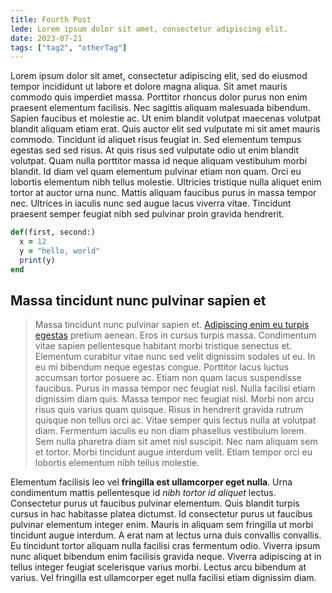 ```yaml
---
title: Fourth Post
lede: Lorem ipsum dolor sit amet, consectetur adipiscing elit.
date: 2023-07-21
tags: ["tag2", "otherTag"]
---
```


Lorem ipsum dolor sit amet, consectetur adipiscing elit, sed do eiusmod tempor incididunt ut labore et dolore magna aliqua. Sit amet mauris commodo quis imperdiet massa. Porttitor rhoncus dolor purus non enim praesent elementum facilisis. Nec sagittis aliquam malesuada bibendum. Sapien faucibus et molestie ac. Ut enim blandit volutpat maecenas volutpat blandit aliquam etiam erat. Quis auctor elit sed vulputate mi sit amet mauris commodo. Tincidunt id aliquet risus feugiat in. Sed elementum tempus egestas sed sed risus. At quis risus sed vulputate odio ut enim blandit volutpat. Quam nulla porttitor massa id neque aliquam vestibulum morbi blandit. Id diam vel quam elementum pulvinar etiam non quam. Orci eu lobortis elementum nibh tellus molestie. Ultricies tristique nulla aliquet enim tortor at auctor urna nunc. Mattis aliquam faucibus purus in massa tempor nec. Ultrices in iaculis nunc sed augue lacus viverra vitae. Tincidunt praesent semper feugiat nibh sed pulvinar proin gravida hendrerit.

```ruby
def(first, second:)
  x = 12
  y = "hello, world"
  print(y)
end
```

## Massa tincidunt nunc pulvinar sapien et

> Massa tincidunt nunc pulvinar sapien et. <a href="example.com">Adipiscing enim eu turpis egestas</a> pretium aenean. Eros in cursus turpis massa. Condimentum vitae sapien pellentesque habitant morbi tristique senectus et. Elementum curabitur vitae nunc sed velit dignissim sodales ut eu. In eu mi bibendum neque egestas congue. Porttitor lacus luctus accumsan tortor posuere ac. Etiam non quam lacus suspendisse faucibus. Purus in massa tempor nec feugiat nisl. Nulla facilisi etiam dignissim diam quis. Massa tempor nec feugiat nisl. Morbi non arcu risus quis varius quam quisque. Risus in hendrerit gravida rutrum quisque non tellus orci ac. Vitae semper quis lectus nulla at volutpat diam. Fermentum iaculis eu non diam phasellus vestibulum lorem. Sem nulla pharetra diam sit amet nisl suscipit. Nec nam aliquam sem et tortor. Morbi tincidunt augue interdum velit. Etiam tempor orci eu lobortis elementum nibh tellus molestie.

Elementum facilisis leo vel **fringilla est ullamcorper eget nulla**. Urna condimentum mattis pellentesque id _nibh tortor id aliquet_ lectus. Consectetur purus ut faucibus pulvinar elementum. Quis blandit turpis cursus in hac habitasse platea dictumst. Id consectetur purus ut faucibus pulvinar elementum integer enim. Mauris in aliquam sem fringilla ut morbi tincidunt augue interdum. A erat nam at lectus urna duis convallis convallis. Eu tincidunt tortor aliquam nulla facilisi cras fermentum odio. Viverra ipsum nunc aliquet bibendum enim facilisis gravida neque. Viverra adipiscing at in tellus integer feugiat scelerisque varius morbi. Lectus arcu bibendum at varius. Vel fringilla est ullamcorper eget nulla facilisi etiam dignissim diam.


